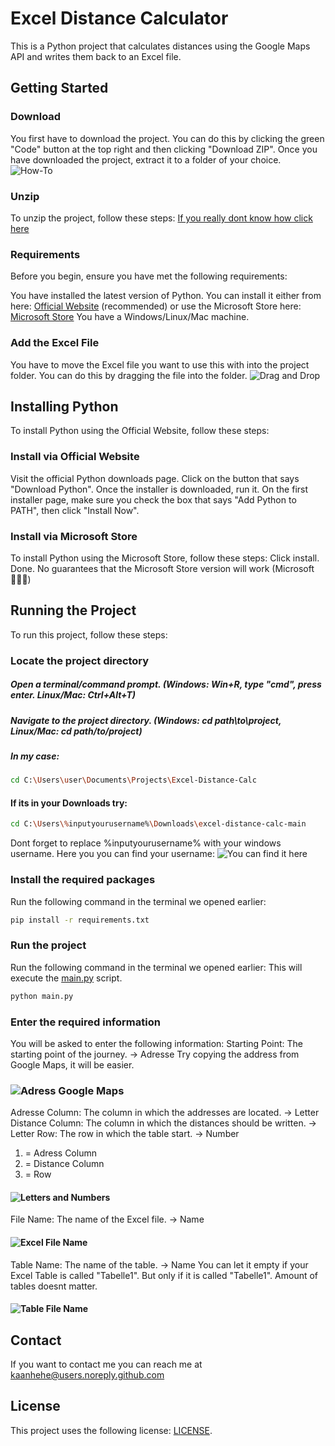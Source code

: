 # Excel Distance Calculator
This is a Python project that calculates distances using the Google Maps API and writes them back to an Excel file.

## Getting Started

### Download
You first have to download the project. You can do this by clicking the green "Code" button at the top right and then clicking "Download ZIP". Once you have downloaded the project, extract it to a folder of your choice.
![How-To](image-1.png)

### Unzip
To unzip the project, follow these steps:
[If you really dont know how click here](https://www.youtube.com/watch?v=XAFwU2BQwHE)
### Requirements
Before you begin, ensure you have met the following requirements:

You have installed the latest version of Python. You can install it either from here: [Official Website](https://www.python.org/downloads/) (recommended) or use the Microsoft Store here: [Microsoft Store](https://www.microsoft.com/en-us/p/python-39/9p7qfqmjrfp7?activetab=pivot:overviewtab)
You have a Windows/Linux/Mac machine.

### Add the Excel File
You have to move the Excel file you want to use this with into the project folder. You can do this by dragging the file into the folder.
![Drag and Drop](image-6.png)

## Installing Python
To install Python using the Official Website, follow these steps:

### Install via Official Website
Visit the official Python downloads page.
Click on the button that says "Download Python".
Once the installer is downloaded, run it. On the first installer page, make sure you check the box that says "Add Python to PATH", then click "Install Now".

### Install via Microsoft Store
To install Python using the Microsoft Store, follow these steps:
Click install.
Done.
No guarantees that the Microsoft Store version will work (Microsoft 🤷🏿‍♂️)

## Running the Project
To run this project, follow these steps:

### Locate the project directory
##### Open a terminal/command prompt. (Windows: Win+R, type "cmd", press enter. Linux/Mac: Ctrl+Alt+T)
##### Navigate to the project directory. (Windows: cd path\to\project, Linux/Mac: cd path/to/project)
##### In my case:
```bash
cd C:\Users\user\Documents\Projects\Excel-Distance-Calc
```
#### If its in your Downloads try:
```bash
cd C:\Users\%inputyourusername%\Downloads\excel-distance-calc-main
```
Dont forget to replace %inputyourusername% with your windows username.
Here you you can find your username:
![You can find it here](image.png)

### Install the required packages
Run the following command in the terminal we opened earlier:
```bash
pip install -r requirements.txt
```

### Run the project
Run the following command in the terminal we opened earlier:
This will execute the [main.py](main.py) script.
```bash
python main.py
```

### Enter the required information
You will be asked to enter the following information:
Starting Point: The starting point of the journey. -> Adresse
Try copying the address from Google Maps, it will be easier.
### ![Adress Google Maps](image-2.png)
Adresse Column: The column in which the addresses are located. -> Letter
Distance Column: The column in which the distances should be written. -> Letter
Row: The row in which the table start. -> Number
1. = Adress Column
2. = Distance Column
3. = Row
#### ![Letters and Numbers](image-3.png)
File Name: The name of the Excel file. -> Name
#### ![Excel File Name](image-4.png)
Table Name: The name of the table. -> Name
You can let it empty if your Excel Table is called "Tabelle1". But only if it is called "Tabelle1". Amount of tables doesnt matter.
#### ![Table File Name](image-5.png)



## Contact
If you want to contact me you can reach me at kaanhehe@users.noreply.github.com

## License
This project uses the following license: [LICENSE](LICENSE).